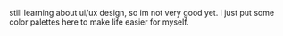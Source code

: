 still learning about ui/ux design, so im not very good yet.
i just put some color palettes here to make life easier for myself.
